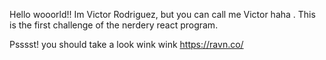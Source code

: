 Hello wooorld!! Im Victor Rodriguez, but you can call me Victor haha . This is the first challenge of the nerdery react program.

Psssst! you should take a look wink wink https://ravn.co/
